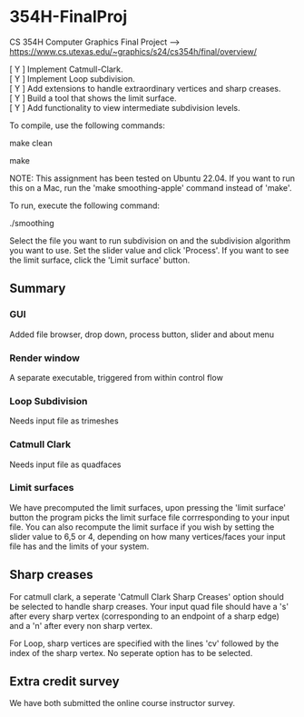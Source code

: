 # 354H-FinalProj
CS 354H Computer Graphics Final Project --> https://www.cs.utexas.edu/~graphics/s24/cs354h/final/overview/

[ Y ] Implement Catmull-Clark.\
[ Y ] Implement Loop subdivision.\
[ Y ] Add extensions to handle extraordinary vertices and sharp creases.\
[ Y ] Build a tool that shows the limit surface.\
[ Y ] Add functionality to view intermediate subdivision levels.

To compile, use the following commands:

make clean

make

NOTE: This assignment has been tested on Ubuntu 22.04. If you want to run this on a Mac, run the 'make smoothing-apple' command instead of 'make'. 


To run, execute the following command:

./smoothing

Select the file you want to run subdivision on and the subdivision algorithm you want to use. Set the slider value and click 'Process'. 
If you want to see the limit surface, click the 'Limit surface' button. 

## Summary
### GUI
Added file browser, drop down, process button, slider and about menu
### Render window
A separate executable, triggered from within control flow
### Loop Subdivision
Needs input file as trimeshes
### Catmull Clark
Needs input file as quadfaces
### Limit surfaces
We have precomputed the limit surfaces, upon pressing the 'limit surface' button the program picks the limit surface file corrresponding to your input file. You can also recompute the limit surface if you wish by setting the slider value to 6,5 or 4, depending on how many vertices/faces your input file has and the limits of your system. 
## Sharp creases
For catmull clark, a seperate 'Catmull Clark Sharp Creases' option should be selected to handle sharp creases. Your input quad file should have a 's' after every sharp vertex (corresponding to an endpoint of a sharp edge) and a 'n' after every non sharp vertex.

For Loop, sharp vertices are specified with the lines 'cv' followed by the index of the sharp vertex. No seperate option has to be selected. 
## Extra credit survey
We have both submitted the online course instructor survey.

